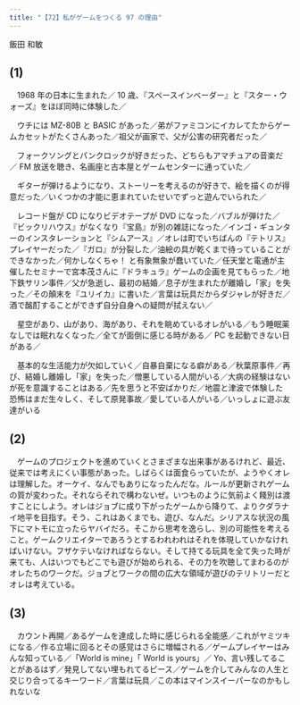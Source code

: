 ```yaml
---
title: "【72】私がゲームをつくる 97 の理由"
---
```



飯田 和敏


## (1)

　1968 年の日本に生まれた／ 10 歳、『スペースインベーダー』と『スター・ウォーズ』をほぼ同時に体験した／

　ウチには MZ-80B と BASIC があった／弟がファミコンにイカレてたからゲームカセットがたくさんあった／祖父が画家で、父が公害の研究者だった／

　フォークソングとパンクロックが好きだった、どちらもアマチュアの音楽だ／ FM 放送を聴き、名画座と古本屋とゲームセンターに通っていた／

　ギターが弾けるようになり、ストーリーを考えるのが好きで、絵を描くのが得意だった／いくつかの才能に恵まれていたせいでずっと遊んでいられた／

　レコード盤が CD になりビデオテープが DVD になった／バブルが弾けた／『ビックリハウス』がなくなり『宝島』が別の雑誌になった／インゴ・ギュンターのインスタレーションと『シムアース』／オレは町でいちばんの『テトリス』プレイヤーだった／『ガロ』が分裂した／油絵の具が乾くまで待っていることができなかった／何かしなくちゃ！ と有象無象が蠢いていた／任天堂と電通が主催したセミナーで宮本茂さんに『ドラキュラ』ゲームの企画を見てもらった／地下鉄サリン事件／父が急逝し、最初の結婚／息子が生まれたが離婚し「家」を失った／その顛末を『ユリイカ』に書いた／言葉は玩具だからダジャレが好きだ／酒で酩酊することができず自分自身への疑問が拭えない／

　星空があり、山があり、海があり、それを眺めているオレがいる／もう睡眠薬なしでは眠れなくなった／全てが面倒に感じる時がある／ PC を起動できない日がある／

　基本的な生活能力が欠如していく／自暴自棄になる癖がある／秋葉原事件／再び、結婚し離婚し「家」を失った／憎悪している人間がいる／大病の経験はないが死を意識することはある／先を思うと不安ばかりだ／地震と津波で体験した恐怖はまだ生々しく、そして原発事故／愛している人がいる／いっしょに遊ぶ友達がいる

## (2)

　ゲームのプロジェクトを進めていくとさまざまな出来事があるけれど、最近、従来では考えにくい事態があった。しばらくは面食らっていたが、ようやくオレは理解した。オーケイ、なんでもありになったんだな。ルールが更新されゲームの質が変わった。それならそれで構わないぜ。いつものように気前よく餞別は渡すことにしよう。オレはジョブに成り下がったゲームから降りて、よりクダラナイ地平を目指す。そう、これはあくまでも、遊び、なんだ。シリアスな状況の風下にマトモに立ったらヤバイだろ。そこから思考を逸らし、別の可能性を考えること。ゲームクリエイターであろうとするわれわれはそれを体現していかなければいけない。フザケテいなければならない。そして持てる玩具を全て失った時が来ても、人はいつでもどこでも遊びが始められる、その力を吹聴してまわるのがオレたちのワークだ。ジョブとワークの間の広大な領域が遊びのテリトリーだとオレは考えている。

## (3)

　カウント再開／あるゲームを達成した時に感じられる全能感／これがヤミツキになる／作る立場に回るとその感覚はさらに増幅される／ゲームプレイヤーはみんな知っている／「World is mine」「 World is yours」／ Yo、言い残してることがあるはず／発見してない埋もれてるピース／ゲームを介してみんなの人生と交じり合ってるキーワード／言葉は玩具／この本はマインスイーパーなのかもしれないな
